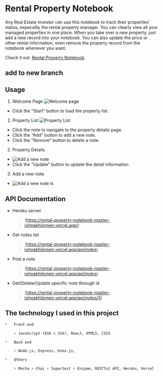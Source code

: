 # Rental Property Notebook

Any Real Estate investor can use this notebook to track their properties' status, expecailly the rental property manager. You can clearly view all your managed properties in one place. When you take over a new property, just add a new record into your notebook. You can also update the price or other rental information, even remove the property record from the notebook whenever you want.

Check it out: [Rental Property Notebook](https://rental-property-notebook-master-johnakhilomen.vercel.app/).
## add to new branch
## Usage
1. Welcome Page
![Welcome page](/images/Welcome.png)
-   Click the "Start" button to load the property list.

2. Property List
![Property List](/images/PropertyList.png)
-   Cilck the note to navigate to the property details page.
-   Click the "Add" button to add a new note.
-   Click the "Remove" button to delete a note.

2. Property Details
-   ![Add a new note](/images/Update.png)
-   Click the "Update" button to update the detail information

3. Add a new note
-   ![Add a new note](/images/Add.png)
ls
## API Documentation
-   Heroku server
    > (https://rental-property-notebook-master-johnakhilomen.vercel.app/)
-   Get notes list
    > (https://rental-property-notebook-master-johnakhilomen.vercel.app/api/notes)
-   Post a note
    > (https://rental-property-notebook-master-johnakhilomen.vercel.app/api/notes)
-   Get/Delete/Update specific note through id
    > (https://rental-property-notebook-master-johnakhilomen.vercel.app/api/notes/5)

## The technology I used in this project
```python
*   Front-end

    > JavaScript (ES6 & JSX), React, HTML5, CSS3

*   Back-end

    > Node.js, Express, Knex.js,  

*   Others

    > Mocha + Chai + Supertest + Enzyme, RESTful API, Heroku, Vercel

```
